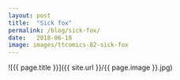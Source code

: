 ```yaml
---
layout: post
title:  "Sick fox"
permalink: /blog/sick-fox/
date:   2018-06-18
image: images/ttcomics-82-sick-fox
---
```

![{{ page.title }}]({{ site.url }}/{{ page.image }}.jpg)
